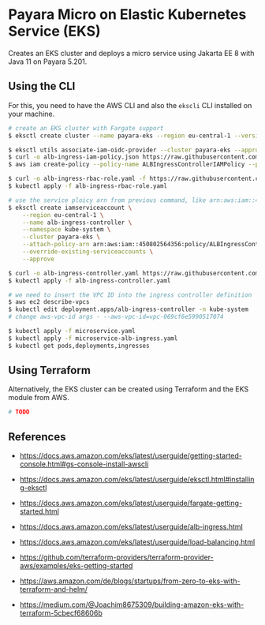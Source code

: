 # Payara Micro on Elastic Kubernetes Service (EKS)

Creates an EKS cluster and deploys a micro service using Jakarta EE 8 with Java 11 on Payara 5.201.

## Using the CLI

For this, you need to have the AWS CLI and also the `ekscli` CLI installed on your machine.

```bash
# create an EKS cluster with Fargate support
$ eksctl create cluster --name payara-eks --region eu-central-1 --version 1.17 --fargate --without-nodegroup --alb-ingress-access --auto-kubeconfig

$ eksctl utils associate-iam-oidc-provider --cluster payara-eks --approve
$ curl -o alb-ingress-iam-policy.json https://raw.githubusercontent.com/kubernetes-sigs/aws-alb-ingress-controller/v1.1.8/docs/examples/iam-policy.json
$ aws iam create-policy --policy-name ALBIngressControllerIAMPolicy --policy-document file://alb-ingress-iam-policy.json

$ curl -o alb-ingress-rbac-role.yaml -f https://raw.githubusercontent.com/kubernetes-sigs/aws-alb-ingress-controller/v1.1.8/docs/examples/rbac-role.yaml
$ kubectl apply -f alb-ingress-rbac-role.yaml

# use the service ploicy arn from previous command, like arn:aws:iam::450802564356:policy/ALBIngressControllerIAMPolicy
$ eksctl create iamserviceaccount \
    --region eu-central-1 \
    --name alb-ingress-controller \
    --namespace kube-system \
    --cluster payara-eks \
    --attach-policy-arn arn:aws:iam::450802564356:policy/ALBIngressControllerIAMPolicy \
    --override-existing-serviceaccounts \
    --approve

$ curl -o alb-ingress-controller.yaml https://raw.githubusercontent.com/kubernetes-sigs/aws-alb-ingress-controller/v1.1.8/docs/examples/alb-ingress-controller.yaml
$ kubectl apply -f alb-ingress-controller.yaml

# we need to insert the VPC ID into the ingress controller definition
$ aws ec2 describe-vpcs
$ kubectl edit deployment.apps/alb-ingress-controller -n kube-system
# change aws-vpc-id args - --aws-vpc-id=vpc-069cf6e5990517074

$ kubectl apply -f microservice.yaml
$ kubectl apply -f microservice-alb-ingress.yaml
$ kubectl get pods,deployments,ingresses
```

## Using Terraform

Alternatively, the EKS cluster can be created using Terraform and the EKS module from AWS.

```bash
# TODO
```

## References

- https://docs.aws.amazon.com/eks/latest/userguide/getting-started-console.html#gs-console-install-awscli
- https://docs.aws.amazon.com/eks/latest/userguide/eksctl.html#installing-eksctl

- https://docs.aws.amazon.com/eks/latest/userguide/fargate-getting-started.html
- https://docs.aws.amazon.com/eks/latest/userguide/alb-ingress.html
- https://docs.aws.amazon.com/eks/latest/userguide/load-balancing.html

- https://github.com/terraform-providers/terraform-provider-aws/examples/eks-getting-started
- https://aws.amazon.com/de/blogs/startups/from-zero-to-eks-with-terraform-and-helm/
- https://medium.com/@Joachim8675309/building-amazon-eks-with-terraform-5cbecf68606b
